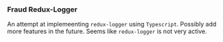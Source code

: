 ### Fraud Redux-Logger

An attempt at implemeenting `redux-logger` using `Typescript`.
Possibly add more features in the future.
Seems like `redux-logger` is not very active.
